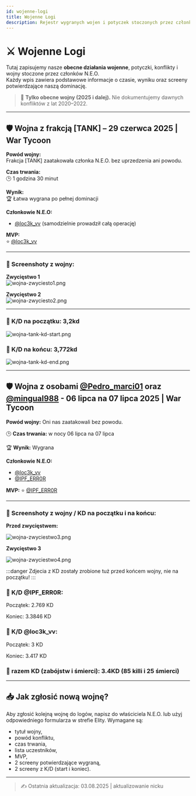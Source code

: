 ```yaml
---
id: wojenne-logi
title: Wojenne Logi
description: Rejestr wygranych wojen i potyczek stoczonych przez członków N.E.O.
---
```


# ⚔️ Wojenne Logi

Tutaj zapisujemy nasze **obecne działania wojenne**, potyczki, konflikty i wojny stoczone przez członków N.E.O.  
Każdy wpis zawiera podstawowe informacje o czasie, wyniku oraz screeny potwierdzające naszą dominację.  
> 📌 **Tylko obecne wojny (2025 i dalej).** Nie dokumentujemy dawnych konfliktów z lat 2020–2022.

---

## 🛡️ Wojna z frakcją [TANK] – 29 czerwca 2025 | War Tycoon

**Powód wojny:**  
Frakcja [TANK] zaatakowała członka N.E.O. bez uprzedzenia ani powodu.

**Czas trwania:**  
🕒 1 godzina 30 minut

**Wynik:**  
🏆 Łatwa wygrana po pełnej dominacji

**Członkowie N.E.O:**  
- [@loc3k_vv](https://www.roblox.com/users/1248191410/profile) (samodzielnie prowadził całą operację)

**MVP:**  
⭐ [@loc3k_vv](https://www.roblox.com/users/1248191410/profile)

---

### 📸 Screenshoty z wojny:

**Zwycięstwo 1**  
![wojna-zwyciesto1.png](/img/logs/wojna-zwyciesto1.png)

**Zwycięstwo 2**  
![wojna-zwyciesto2.png](/img/logs/wojna-zwyciesto2.png)

---

### 🔢 K/D na początku: 3,2kd

![wojna-tank-kd-start.png](/img/logs/wojna-tank-kd-start.png)

### 🔢 K/D na końcu: 3,772kd

![wojna-tank-kd-end.png](/img/logs/wojna-tank-kd-end.png)

---

## 🛡️ Wojna z osobami [@Pedro_marci01](https://www.roblox.com/users/1050302088/profile) oraz [@mingual988](https://www.roblox.com/users/5750044582/profile) - 06 lipca na 07 lipca 2025 | War Tycoon

**Powód wojny:** Oni nas zaatakowali bez powodu.

🕒 **Czas trwania:** w nocy 06 lipca na 07 lipca

🏆 **Wynik:** Wygrana

**Członkowie N.E.O:**
- [@loc3k_vv](https://www.roblox.com/users/1248191410/profile)
- [@IPF_ERR0R](https://www.roblox.com/users/2537111023/profile)

**MVP:**
⭐ [@IPF_ERR0R](https://www.roblox.com/users/2537111023/profile)

---

### 📸 Screenshoty z wojny / KD na początku i na końcu:

**Przed zwycięstwem:**

![wojna-zwyciestwo3.png](/img/logs/wojna-zwyciestwo3.png)

**Zwycięstwo 3**

![wojna-zwyciestwo4.png](/img/logs/wojna-zwyciestwo4.png)

:::danger 
Zdjecia z KD zostały zrobione tuż przed końcem wojny, nie na początku!
:::

### 🔢 K/D @IPF_ERR0R:

Początek: 2.769 KD

Koniec: 3.3846 KD

### 🔢 K/D @loc3k_vv:

Początek: 3 KD

Koniec: 3.417 KD

### 🔢 razem KD (zabójstw i śmierci): 3.4KD (85 killi i 25 śmierci)


---

## 📥 Jak zgłosić nową wojnę?

Aby zgłosić kolejną wojnę do logów, napisz do właściciela N.E.O. lub użyj odpowiedniego formularza w strefie Elity. Wymagane są:

- tytuł wojny,
- powód konfliktu,
- czas trwania,
- lista uczestników,
- MVP,
- 2 screeny potwierdzające wygraną,
- 2 screeny z K/D (start i koniec).

---

> ✍️ Ostatnia aktualizacja: 03.08.2025 | aktualizowanie nicku
